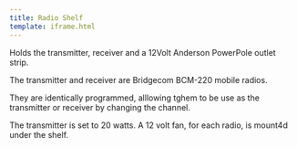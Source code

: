 ```yaml
---
title: Radio Shelf
template: iframe.html
---
```

Holds the transmitter, receiver and a 12Volt Anderson PowerPole outlet strip.

The transmitter and receiver are Bridgecom BCM-220 mobile radios. 

They are identically programmed, alllowing tghem to be use as the transmitter or receiver by changing the channel.

The transmitter is set to 20 watts. A 12 volt fan, for each radio, is mount4d under the shelf. 
